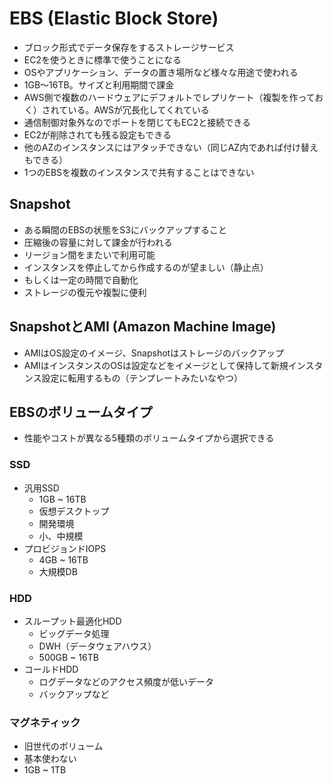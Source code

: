 # EBS (Elastic Block Store)

- ブロック形式でデータ保存をするストレージサービス
- EC2を使うときに標準で使うことになる
- OSやアプリケーション、データの置き場所など様々な用途で使われる
- 1GB〜16TB。サイズと利用期間で課金
- AWS側で複数のハードウェアにデフォルトでレプリケート（複製を作っておく）されている。AWSが冗長化してくれている
- 通信制御対象外なのでポートを閉じてもEC2と接続できる
- EC2が削除されても残る設定もできる
- 他のAZのインスタンスにはアタッチできない（同じAZ内であれば付け替えもできる）
- 1つのEBSを複数のインスタンスで共有することはできない

## Snapshot

- ある瞬間のEBSの状態をS3にバックアップすること
- 圧縮後の容量に対して課金が行われる
- リージョン間をまたいで利用可能
- インスタンスを停止してから作成するのが望ましい（静止点）
- もしくは一定の時間で自動化
- ストレージの復元や複製に便利

## SnapshotとAMI (Amazon Machine Image)

- AMIはOS設定のイメージ、Snapshotはストレージのバックアップ
- AMIはインスタンスのOSは設定などをイメージとして保持して新規インスタンス設定に転用するもの（テンプレートみたいなやつ）

## EBSのボリュームタイプ

- 性能やコストが異なる5種類のボリュームタイプから選択できる

### SSD

- 汎用SSD
  - 1GB ~ 16TB
  - 仮想デスクトップ
  - 開発環境
  - 小、中規模
- プロビジョンドIOPS
  - 4GB ~ 16TB
  - 大規模DB

### HDD

- スループット最適化HDD
  - ビッグデータ処理
  - DWH（データウェアハウス）
  - 500GB ~ 16TB
- コールドHDD
  - ログデータなどのアクセス頻度が低いデータ
  - バックアップなど

### マグネティック

- 旧世代のボリューム
- 基本使わない
- 1GB ~ 1TB

